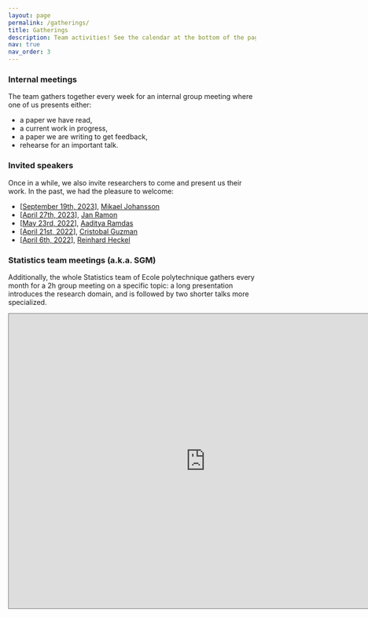 ```yaml
---
layout: page
permalink: /gatherings/
title: Gatherings
description: Team activities! See the calendar at the bottom of the page for more info.
nav: true
nav_order: 3
---
```


### Internal meetings

The team gathers together every week for an internal group meeting where one of us presents either:
- a paper we have read,
- a current work in progress,
- a paper we are writing to get feedback,
- rehearse for an important talk.

### Invited speakers

Once in a while, we also invite researchers to come and present us their work. In the past, we had the pleasure to welcome:
- \[[September 19th, 2023](https://www.hi-paris.fr/2023/09/11/research-seminar-bringing-regularized-optimal-transport-to-lightspeed/)\], [Mikael Johansson](https://people.kth.se/~mikaelj/)
- \[[April 27th, 2023](https://www.hi-paris.fr/2023/03/09/hi-paris-seminar-jan-ramon-2023/)\], [Jan Ramon](http://researchers.lille.inria.fr/jramon/)
- \[[May 23rd, 2022](https://www.hi-paris.fr/2022/05/06/seminar-aaditya-ramdas-23-may-2022/)\], [Aaditya Ramdas](https://www.stat.cmu.edu/~aramdas/)
- \[[April 21st, 2022](https://www.hi-paris.fr/2022/04/19/exceptional-seminar-cristobal-guzman-21-april-2022/)\], [Cristobal Guzman](https://sites.google.com/view/cguzman/)
- \[[April 6th, 2022](https://www.hi-paris.fr/2022/04/04/exceptionnal-seminar-reinhard-heckel-06-april-2022/)\], [Reinhard Heckel](https://reinhardheckel.com/)

### Statistics team meetings (a.k.a. SGM)

Additionally, the whole Statistics team of Ecole polytechnique gathers every month for a 2h group meeting on a specific topic: a long presentation introduces the research domain, and is followed by two shorter talks more specialized.

<iframe src="https://calendar.google.com/calendar/embed?height=600&wkst=2&bgcolor=%23ffffff&ctz=Europe%2FParis&title=Aymeric%20Dieuleveut's%20team%20events&showPrint=0&src=OTNjNDI2NDg5ZjY0NWEzZjQzMzI2NTgzYzMwNTNlMmI5Mjc4YjkyYmRhNWUwNGZjYzU1NmEwNGNjZDdhM2E3MEBncm91cC5jYWxlbmRhci5nb29nbGUuY29t&src=MmM1MjFqdHVsYWd1NWc2aGc0a3BydHNpb2tAZ3JvdXAuY2FsZW5kYXIuZ29vZ2xlLmNvbQ&color=%23D81B60&color=%234285F4" style="border:solid 1px #777" width="800" height="600" frameborder="0" scrolling="no"></iframe>
